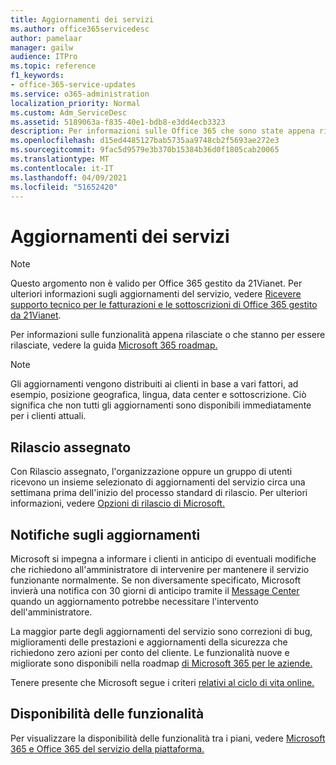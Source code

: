 ```yaml
---
title: Aggiornamenti dei servizi
ms.author: office365servicedesc
author: pamelaar
manager: gailw
audience: ITPro
ms.topic: reference
f1_keywords:
- office-365-service-updates
ms.service: o365-administration
localization_priority: Normal
ms.custom: Adm_ServiceDesc
ms.assetid: 5189063a-f835-40e1-bdb8-e3dd4ecb3323
description: Per informazioni sulle Office 365 che sono state appena rilasciate o che stanno per essere rilasciate, vedere la guida Microsoft 365 roadmap.
ms.openlocfilehash: d15ed4485127bab5735aa9748cb2f5693ae272e3
ms.sourcegitcommit: 9fac5d9579e3b370b15384b36d0f1805cab20065
ms.translationtype: MT
ms.contentlocale: it-IT
ms.lasthandoff: 04/09/2021
ms.locfileid: "51652420"
---
```

# <a name="service-updates"></a>Aggiornamenti dei servizi

> [!NOTE]
> Questo argomento non è valido per Office 365 gestito da 21Vianet. Per ulteriori informazioni sugli aggiornamenti del servizio, vedere [Ricevere supporto tecnico per le fatturazioni e le sottoscrizioni di Office 365 gestito da 21Vianet](/microsoft-365/admin/contact-support-for-business-products). 
  
Per informazioni sulle funzionalità appena rilasciate o che stanno per essere rilasciate, vedere la guida [Microsoft 365 roadmap.](https://go.microsoft.com/fwlink/?LinkId=509914)
  
> [!NOTE]
> Gli aggiornamenti vengono distribuiti ai clienti in base a vari fattori, ad esempio, posizione geografica, lingua, data center e sottoscrizione. Ciò significa che non tutti gli aggiornamenti sono disponibili immediatamente per i clienti attuali. 
  
## <a name="targeted-release"></a>Rilascio assegnato

Con Rilascio assegnato, l'organizzazione oppure un gruppo di utenti ricevono un insieme selezionato di aggiornamenti del servizio circa una settimana prima dell'inizio del processo standard di rilascio. Per ulteriori informazioni, vedere [Opzioni di rilascio di Microsoft.](/office365/admin/manage/release-options-in-office-365) 
  
## <a name="update-notifications"></a>Notifiche sugli aggiornamenti

Microsoft si impegna a informare i clienti in anticipo di eventuali modifiche che richiedono all'amministratore di intervenire per mantenere il servizio funzionante normalmente. Se non diversamente specificato, Microsoft invierà una notifica con 30 giorni di anticipo tramite il [Message Center](/office365/admin/manage/message-center) quando un aggiornamento potrebbe necessitare l'intervento dell'amministratore. 
  
La maggior parte degli aggiornamenti del servizio sono correzioni di bug, miglioramenti delle prestazioni e aggiornamenti della sicurezza che richiedono zero azioni per conto del cliente. Le funzionalità nuove e migliorate sono disponibili nella roadmap [di Microsoft 365 per le aziende.](https://roadmap.office.com/)
  
Tenere presente che Microsoft segue i criteri [relativi al ciclo di vita online.](https://support.microsoft.com/lifecycle#gp/osslpolicy)
  
## <a name="feature-availability"></a>Disponibilità delle funzionalità

Per visualizzare la disponibilità delle funzionalità tra i piani, vedere [Microsoft 365 e Office 365 del servizio della piattaforma.](office-365-platform-service-description.md)
